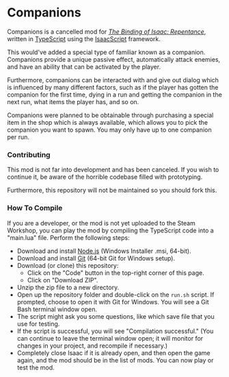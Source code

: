# Companions

Companions is a cancelled mod for _[The Binding of Isaac: Repentance](https://store.steampowered.com/app/1426300/The_Binding_of_Isaac_Repentance/)_, written in [TypeScript](https://www.typescriptlang.org/) using the [IsaacScript](https://isaacscript.github.io/) framework.

This would've added a special type of familiar known as a companion. Companions provide a unique passive effect, automatically attack enemies, and have an ability that can be activated by the player.

Furthermore, companions can be interacted with and give out dialog which is influenced by many different factors, such as if the player has gotten the companion for the first time, dying in a run and getting the companion in the next run, what items the player has, and so on.

Companions were planned to be obtainable through purchasing a special item in the shop which is always available, which allows you to pick the companion you want to spawn. You may only have up to one companion per run.

### Contributing

This mod is not far into development and has been canceled. If you wish to continue it, be aware of the horrible codebase filled with prototyping.

Furthermore, this repository will not be maintained so you should fork this.

### How To Compile

If you are a developer, or the mod is not yet uploaded to the Steam Workshop, you can play the mod by compiling the TypeScript code into a "main.lua" file. Perform the following steps:

- Download and install [Node.js](https://nodejs.org/en/download/) (Windows Installer .msi, 64-bit).
- Download and install [Git](https://git-scm.com/download/win) (64-bit Git for Windows setup).
- Download (or clone) this repository:
  - Click on the "Code" button in the top-right corner of this page.
  - Click on "Download ZIP".
- Unzip the zip file to a new directory.
- Open up the repository folder and double-click on the `run.sh` script. If prompted, choose to open it with Git for Windows. You will see a Git Bash terminal window open.
- The script might ask you some questions, like which save file that you use for testing.
- If the script is successful, you will see "Compilation successful." (You can continue to leave the terminal window open; it will monitor for changes in your project, and recompile if necessary.)
- Completely close Isaac if it is already open, and then open the game again, and the mod should be in the list of mods. You can now play or test the mod.
